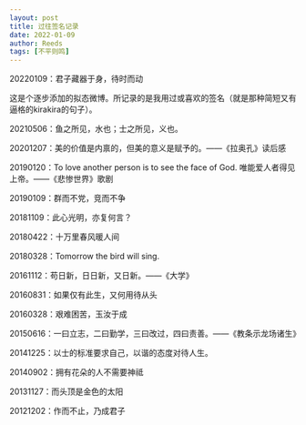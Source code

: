 ```yaml
---
layout: post
title: 过往签名记录
date: 2022-01-09
author: Reeds
tags: [不平则鸣]
---
```


20220109：君子藏器于身，待时而动

<!--- more ---> 

这是个逐步添加的拟态微博。所记录的是我用过或喜欢的签名（就是那种简短又有逼格的kirakira的句子）。

20210506：鱼之所见，水也；士之所见，义也。

20201207：美的价值是内禀的，但美的意义是赋予的。——《拉奥孔》读后感

20190120：To love another person is to see the face of God. 唯能爱人者得见上帝。——《悲惨世界》歌剧

20190109：群而不党，竞而不争

20181109：此心光明，亦复何言？

20180422：十万里春风暖人间

20180328：Tomorrow the bird will sing.

20161112：苟日新，日日新，又日新。——《大学》

20160831：如果仅有此生，又何用待从头

20160328：艰难困苦，玉汝于成

20150616：一曰立志，二曰勤学，三曰改过，四曰责善。——《教条示龙场诸生》

20141225：以士的标准要求自己，以谐的态度对待人生。

20140902：拥有花朵的人不需要神祗

20131127：而头顶是金色的太阳

20121202：作而不止，乃成君子



